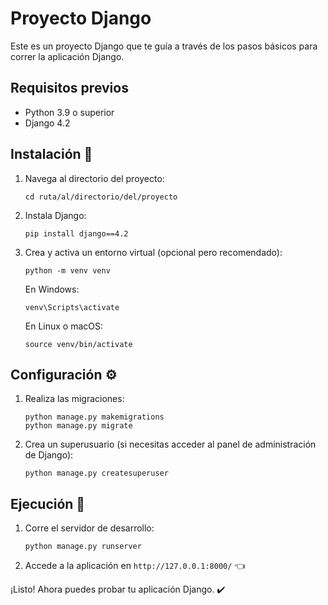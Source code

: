 # Proyecto Django

Este es un proyecto Django que te guía a través de los pasos básicos para correr la aplicación Django.

## Requisitos previos

- Python 3.9 o superior
- Django 4.2

## Instalación 🔄

1. Navega al directorio del proyecto:
   ```
   cd ruta/al/directorio/del/proyecto
   ```

2. Instala Django:
   ```
   pip install django==4.2
   ```

3. Crea y activa un entorno virtual (opcional pero recomendado):
   ```
   python -m venv venv
   ```
   En Windows:
   ``` 
   venv\Scripts\activate  
   ```
   En Linux o macOS:
   ```
   source venv/bin/activate  
   ```
## Configuración ⚙️

1. Realiza las migraciones:
   ```
   python manage.py makemigrations
   python manage.py migrate
   ```

2. Crea un superusuario (si necesitas acceder al panel de administración de Django):
   ```
   python manage.py createsuperuser
   ```

## Ejecución 🚀

1. Corre el servidor de desarrollo:
   ```
   python manage.py runserver
   ```

2. Accede a la aplicación en `http://127.0.0.1:8000/` 👈

¡Listo! Ahora puedes probar tu aplicación Django. ✔️
